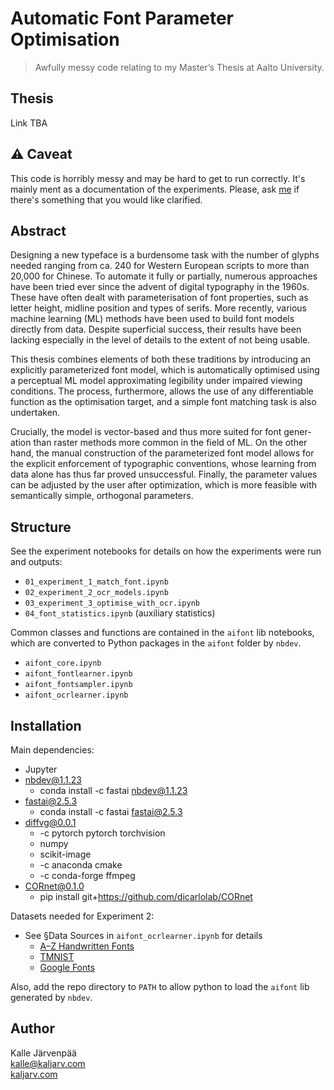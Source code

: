 
# Automatic Font Parameter Optimisation

> Awfully messy code relating to my Master’s Thesis at Aalto University.

## Thesis

Link TBA

## ⚠️ Caveat

This code is horribly messy and may be hard to get to run correctly. It's mainly ment as a documentation of the experiments. Please, ask [me](mailto:kalle@kaljarv.com) if there's something that you would like clarified.

## Abstract

Designing a new typeface is a burdensome task with the number of glyphs needed ranging from ca. 240 for Western European scripts to more than 20,000 for Chinese. To automate it fully or partially, numerous approaches have been tried ever since the advent of digital typography in the 1960s. These have often dealt with parameterisation of font properties, such as letter height, midline position and types of serifs. More recently, various machine learning (ML) methods have been used to build font models directly from data. Despite superficial success, their results have been lacking especially in the level of details to the extent of not being usable.

This thesis combines elements of both these traditions by introducing an explicitly parameterized font model, which is automatically optimised using a perceptual ML model approximating legibility under impaired viewing conditions. The process, furthermore, allows the use of any differentiable function as the optimisation target, and a simple font matching task is also undertaken.

Crucially, the model is vector-based and thus more suited for font gener- ation than raster methods more common in the field of ML. On the other hand, the manual construction of the parameterized font model allows for the explicit enforcement of typographic conventions, whose learning from data alone has thus far proved unsuccessful. Finally, the parameter values can be adjusted by the user after optimization, which is more feasible with semantically simple, orthogonal parameters.

## Structure 

See the experiment notebooks for details on how the experiments were run and outputs:

* `01_experiment_1_match_font.ipynb`
* `02_experiment_2_ocr_models.ipynb`
* `03_experiment_3_optimise_with_ocr.ipynb`
* `04_font_statistics.ipynb` (auxiliary statistics)

Common classes and functions are contained in the `aifont` lib notebooks, which are converted to Python packages in the `aifont` folder by `nbdev`.

* `aifont_core.ipynb`
* `aifont_fontlearner.ipynb`
* `aifont_fontsampler.ipynb`
* `aifont_ocrlearner.ipynb`

## Installation

Main dependencies:
* Jupyter
* [nbdev@1.1.23](https://nbdev.fast.ai/) 
  * conda install -c fastai nbdev@1.1.23
* [fastai@2.5.3](https://docs.fast.ai/#Installing) 
  * conda install -c fastai fastai@2.5.3
* [diffvg@0.0.1](https://github.com/BachiLi/diffvg)
  * -c pytorch pytorch torchvision 
  * numpy
  * scikit-image
  * -c anaconda cmake
  * -c conda-forge ffmpeg
* [CORnet@0.1.0](https://github.com/dicarlolab/CORnet)
  * pip install git+https://github.com/dicarlolab/CORnet

Datasets needed for Experiment 2:
* See §Data Sources in `aifont_ocrlearner.ipynb` for details
  * [A–Z Handwritten Fonts](https://www.kaggle.com/datasets/sachinpatel21/az-handwritten-alphabets-in-csv-format)
  * [TMNIST](https://www.kaggle.com/datasets/nikbearbrown/tmnist-alphabet-94-characters)
  * [Google Fonts](https://github.com/google/fonts)

Also, add the repo directory to `PATH` to allow python to load the `aifont` lib generated by `nbdev`.

## Author

Kalle Järvenpää<br>
[kalle@kaljarv.com](mailto:kalle@kaljarv.com)<br>
[kaljarv.com](https://kaljarv.com/)